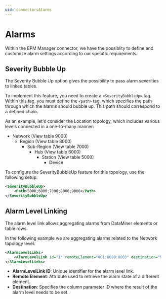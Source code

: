 ```yaml
---
uid: connectorsAlarms
---
```

# Alarms

Within the EPM Manager connector, we have the possiblity to define and customize alarm settings according to our specific requirements.

## Severity Bubble Up

The Severity Bubble Up option gives the possibility to pass alarm severities to linked tables.

To implement this feature, you need to create a `<SeverityBubbleUp>` tag. Within this tag, you must define the `<path>` tag, which specifies the path through which the alarms should bubble up. This path should correspond to a defined chain.

As an example, let's consider the Location topology, which includes various levels connected in a one-to-many manner:

- Network (View table 9000)
  - Region (View table 8000)
    - Sub-Region (View table 7000)
      - Hub (View table 6000)
        - Station (View table 5000)
          - Device
  
To configure the SeverityBubbleUp feature for this topology, use the following setup:

```xml
<SeverityBubbleUp>
    <Path>5000;6000;7000;8000;9000</Path>
</SeverityBubbleUp>
```

## Alarm Level Linking

The alarm level link allows aggregating alarms from DataMiner elements or table rows.

In the following example we are aggregating alarms related to the Network topology level.


```xml
<AlarmLevelLinks>
    <AlarmLevelLink id="1" remoteElement="801:8000:8003" destination="9001:DISPLAY_NOLINK:9001" />
</AlarmLevelLinks>
```

- **AlarmLevelLink ID**: Unique identifier for the alarm level link.
- **Remote Element**: Attribute used to retrieve the alarm state of a different element.
- **Destination**: Specifies the column parameter ID where the result of the alarm level needs to be set.